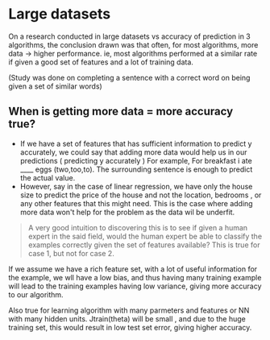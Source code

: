 # Large datasets

On a research conducted in large datasets vs accuracy of prediction in 3 algorithms, the conclusion drawn was that often, for most algorithms, more data -> higher performance. ie, most algorithms performed at a similar rate if given a good set of features and a lot of training data.

(Study was done on completing a sentence with a correct word on being given a set of similar words)

## When is getting more data = more accuracy true?

- If we have a set of features that has sufficient information to predict y accurately, we could say that adding more data would help us in our predictions ( predicting y accurately ) For example, For breakfast i ate \_\_\_\_ eggs (two,too,to). The surrounding sentence is enough to predict the actual value.
- However, say in the case of linear regression, we have only the house size to predict the price of the house and not the location, bedrooms , or any other features that this might need. This is the case where adding more data won't help for the problem as the data wil be underfit.

> A very good intuition to discovering this is to see if given a human expert in the said field, would the human expert be able to classify the examples correctly given the set of features available? This is true for case 1, but not for case 2.

If we assume we have a rich feature set, with a lot of useful information for the example, we wll have a low bias, and thus having many training example will lead to the training examples having low variance, giving more accuracy to our algorithm.

Also true for learning algorithm with many parmeters and features or NN with many hidden units. Jtrain(theta) will be small , and due to the huge training set, this would result in low test set error, giving higher accuracy.

